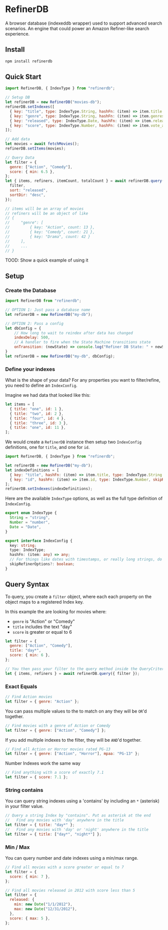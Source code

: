 # RefinerDB

A browser database (indexeddb wrapper) used to support advanced search scenarios. An engine that could power an Amazon Refiner-like search experience.

## Install

```sh
npm install refinerdb
```

## Quick Start

```javascript
import RefinerDB, { IndexType } from "refinerdb";

// Setup DB
let refinerDB = new RefinerDB("movies-db");
refinerDB.setIndexes([
  { key: "title", type: IndexType.String, hashFn: (item) => item.title },
  { key: "genre", type: IndexType.String, hashFn: (item) => item.genres },
  { key: "released", type: IndexType.Date, hashFn: (item) => item.released_date },
  { key: "score", type: IndexType.Number, hashFn: (item) => item.vote_average },
]);

// Add data
let movies = await fetchMovies();
refinerDB.setItems(movies);

// Query Data
let filter = {
  genre: ["Action", "Comedy"],
  score: { min: 6.5 },
};
let { items, refiners, itemCount, totalCount } = await refinerDB.query({
  filter,
  sort: "released",
  sortDir: "desc",
});

// items will be an array of movies
// refiners will be an object of like
// {
//     "genre": [
//         { key: "Action", count: 13 },
//         { key: "Comedy", count: 21 },
//         { key: "Drama", count: 42 }
//     ],
//     ...
// }
```

TOOD: Show a quick example of using it

## Setup

### Create the Database

```javascript
import RefinerDB from "refinerdb";

// OPTION 1: Just pass a database name
let refinerDB = new RefinerDB("my-db");

// OPTION 2: Pass a config
let dbConfig = {
    // How long to wait to reindex after data has changed
    indexDelay: 500,
    // A handler to fire when the State Machine transitions state
    onTransition: (newState) => console.log("Refiner DB State: " + newState);
}
let refinerDB = new RefinerDB("my-db", dbConfig);
```

### Define your indexes

What is the shape of your data? For any properties you want to filter/refine, you need to define an `IndexConfig`.

Imagine we had data that looked like this:

```javascript
let items = [
  { title: "one", id: 1 },
  { title: "two", id: 2 },
  { title: "four", id: 4 },
  { title: "three", id: 3 },
  { title: "one", id: 11 },
];
```

We would create a `RefinerDB` instance then setup two `IndexConfig` definitions, one for `title`, and one for `id`.

```javascript
import RefinerDB, { IndexType } from "refinerdb";

let refinerDB = new RefinerDB("my-db");
let indexDefinitions = [
  { key: "title", hashFn: (item) => item.title, type: IndexType.String },
  { key: "id", hashFn: (item) => item.id, type: IndexType.Number, skipRefinerOptions: true },
];
refinerDB.setIndexes(indexDefinitions);
```

Here are the available `IndexType` options, as well as the full type definition of `IndexConfig`.

```typescript
export enum IndexType {
  String = "string",
  Number = "number",
  Date = "Date",
}

export interface IndexConfig {
  key: string;
  type: IndexType;
  hashFn: (item: any) => any;
  // For things like dates with timestamps, or really long strings, do you really need to calculate refiner option?
  skipRefinerOptions?: boolean;
}
```

## Query Syntax

To query, you create a `filter` object, where each each property on the object maps to a registered Index key.

In this example the are looking for movies where:

- `genre` is "Action" or "Comedy"
- `title` includes the text "day"
- `score` is greater or equal to 6

```javascript
let filter = {
  genre: ["Action", "Comedy"],
  title: "day*",
  score: { min: 6 },
};

// You then pass your filter to the query method inside the QueryCriteria object
let { items, refiners } = await refinerDB.query({ filter });
```

### Exact Equals

```javascript
// Find Action movies
let filter = { genre: "Action" };
```

You can pass multiple values to the to match on any they will be `OR`'d together.

```javascript
// Find movies with a genre of Action or Comedy
let filter = { genre: ["Action", "Comedy"] };
```

If you add multiple indexes to the filter, they will be `AND`'d together.

```javascript
// Find all Action or Horror movies rated PG-13
let filter = { genre: ["Action", "Horror"], mpaa: "PG-13" };
```

Number Indexes work the same way

```javascript
// Find anything with a score of exactly 7.1
let filter = { score: 7.1 };
```

### String contains

You can query string indexes using a 'contains' by including an `*` (asterisk) in your filter value.

```javascript
// Query a string Index by "contains". Put as asterisk at the end
//   Find any movies with 'day' anywhere in the title
let filter = { title: "day*" };
//   Find any movies with 'day' or 'night' anywhere in the title
let filter = { title: ["day*", "night*"] };
```

### Min / Max

You can query number and date indexes using a min/max range.

```javascript
// Find all movies with a score greater or equal to 7
let filter = {
  score: { min: 7 },
};

// Find all movies released in 2012 with score less than 5
let filter = {
  released: {
    min: new Date("1/1/2012"),
    max: new Date("12/31/2012"),
  },
  score: { max: 5 },
};
```
